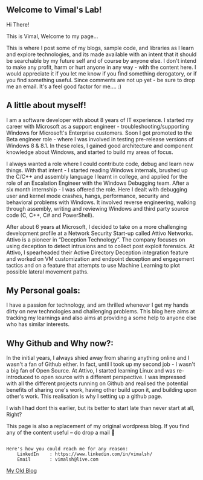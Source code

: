 ## Welcome to Vimal's Lab!

Hi There!

This is Vimal, Welcome to my page... 

This is where I post some of my blogs, sample code, and libraries as I learn and explore technologies, and its made available with an intent that it should be searchable by my future self and of course by anyone else. I don't intend to make any profit, harm or hurt anyone in any way - with the content here. I would appreciate it if you let me know if you find something derogatory, or if you find something useful. Since comments are not up yet - be sure to drop me an email. It's a feel good factor for me.... :)


## A little about myself!
I am a software developer with about 8 years of IT experience. I started my career with Microsoft as a support engineer - troubleshooting/supporting Windows for Microsoft's Enterprise customers. Soon I got promoted to the Beta engineer role - where I was involved in testing pre-release versions of Windows 8 & 8.1. In these roles, I gained good architecture and component knowledge about Windows, and started to build my areas of focus. 

I always wanted a role where I could contribute code, debug and learn new things. With that intent - I started reading Windows internals, brushed up the C/C++ and assembly language I learnt in college, and applied for the role of an Escalation Engineer with the Windows Debugging team. After a six month internship - I was offered the role. Here I dealt with debugging user and kernel mode crashes, hangs, performance, security and behavioral problems with Windows. It involved reverse engineering, walking through assembly, writing and reviewing Windows and third party source code (C, C++, C# and PowerShell). 

After about 6 years at Microsoft, I decided to take on a more challenging development profile at a Network Security Start-up called Attivo Networks. Attivo is a pioneer in “Deception Technology”. The company focuses on using deception to detect intrusions and to collect post exploit forensics. At Attivo, I spearheaded their Active Directory Deception integration feature and worked on VM customization and endpoint deception and engagement tactics and on a feature that attempts to use Machine Learning to plot possible lateral movement paths.

## My Personal goals:
I have a passion for technology, and am thrilled whenever I get my hands dirty on new technologies and challenging problems. This blog here aims at tracking my learnings and also aims at providing a some help to anyone else who has similar interests.


## Why Github and Why now?:
In the initial years, I always shied away from sharing anything online and I wasn't a fan of Github either. In fact, until I took up my second job - I wasn't a big fan of Open Source. At Attivo, I started learning Linux and was re-introduced to open source with a different perspective. I was impressed with all the different projects running on Github and realised the potential benefits of sharing one's work, having other build upon it, and building upon other's work. This realisation is why I setting up a github page.

I wish I had dont this earlier, but its better to start late than never start at all, Right?

This page is also a replacement of my original wordpress blog. If you find any of the content useful – do drop a mail 🙂 

 
```

Here's how you could reach me for any reason:
    LinkedIn    : https://www.linkedin.com/in/vimalsh/
    Email       : vimalsh@live.com 

```

[My Old Blog](http://vimalshekar.ml)